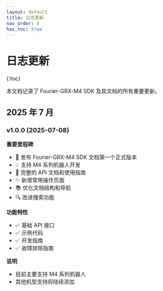 ```yaml
---
layout: default
title: 日志更新
nav_order: 8
has_toc: true
---
```


# 日志更新

{:toc}

本文档记录了 Fourier-GRX-M4 SDK 及其文档的所有重要更新。

## 2025 年 7 月

### v1.0.0 (2025-07-08)

**重要里程碑**

- 🎉 发布 Fourier-GRX-M4 SDK 文档第一个正式版本
- 💡 支持 M4 系列机器人开发
- 📖 完整的 API 文档和使用指南
- ✨ 新增常用操作页面
- 📚 优化文档结构和导航
- 🔍 改进搜索功能

**功能特性**

- ✅ 基础 API 接口
- ✅ 示例代码
- ✅ 开发指南
- ✅ 故障排除指南

**说明**

- 目前主要支持 M4 系列机器人
- 其他机型支持将陆续添加
